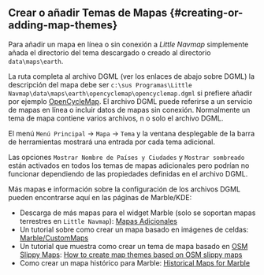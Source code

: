 ## Crear o añadir Temas de Mapas {#creating-or-adding-map-themes}

Para añadir un mapa en línea o sin conexión a _Little Navmap_ simplemente añada el directorio del tema descargado o creado al directorio `data\maps\earth`.

La ruta completa al archivo DGML \(ver los enlaces de abajo sobre DGML\) la descripción del mapa debe ser `c:\sus Programas\Little Navmap\data\maps\earth\opencyclemap\opencyclemap.dgml` si prefiere añadir por ejemplo [OpenCycleMap](http://www.opencyclemap.org). El archivo DGML puede referirse a un servicio de mapas en línea o incluir datos de mapas sin conexión. Normalmente un tema de mapa contiene varios archivos, n o solo el archivo DGML.

El menú `Menú Principal` -&gt; `Mapa` -&gt; `Tema` y la ventana desplegable de la barra de herramientas mostrará una entrada por cada tema adicional.

Las opciones `Mostrar Nombre de Países y Ciudades` y `Mostrar sombreado` están activados en todos los temas de mapas adicionales pero podrían no funcionar dependiendo de las propiedades definidas en el archivo DGML.

Más mapas e información sobre la configuración de los archivos DGML pueden encontrarse 	aquí en las páginas de  Marble/KDE:

* Descarga de más mapas para el widget Marble \(solo se soportan mapas terrestres en `Little Navmap`\): [Mapas Adicionales](https://marble.kde.org/maps.php)
* Un tutorial sobre como crear un mapa basado en imágenes de celdas: [Marble/CustomMaps](https://techbase.kde.org/Marble/CustomMaps)
* Un tutorial que muestra como crear un tema de mapa basado en [OSM Slippy Maps](https://wiki.openstreetmap.org/wiki/Slippy_map_tilenames): [How to create map themes based on OSM slippy maps](https://techbase.kde.org/Marble/OSMSlippyMaps)
* Como crear un mapa histórico para Marble: [Historical Maps for Marble](https://techbase.kde.org/Marble/HistoricalMaps)

